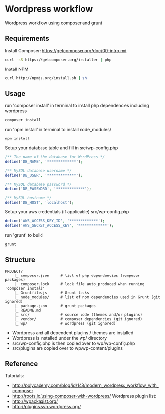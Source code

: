 Wordpress workflow
====================

Wordpress workflow using composer and grunt




Requirements
---------------------
Install Composer: https://getcomposer.org/doc/00-intro.md

```bash
curl -sS https://getcomposer.org/installer | php
```

Install NPM

```bash
curl http://npmjs.org/install.sh | sh
```






Usage
---------------------

run 'composer install' in terminal to install php dependencies including wordpress

```bash
composer install
```

run 'npm install' in terminal to install node_modules/

```bash
npm install
```

Setup your database table and fill in src/wp-config.php

```php
/** The name of the database for WordPress */
define('DB_NAME', '*************');

/** MySQL database username */
define('DB_USER', '*************');

/** MySQL database password */
define('DB_PASSWORD', '*************');

/** MySQL hostname */
define('DB_HOST', 'localhost');
```

Setup your aws credentials (if applicable) src/wp-config.php

```php
define('AWS_ACCESS_KEY_ID', '*************');
define('AWS_SECRET_ACCESS_KEY', '*************');
```

run 'grunt' to build

```bash
grunt
```






Structure
---------------------

```
PROJECT/
	|_ composer.json     # list of php dependencies (composer packages)
	|_ composer.lock     # lock file auto_produced when running 'composer install'
	|_ Gruntfile.js      # Grunt tasks
	|_ node_modules/     # list of npm dependencies used in Grunt (git ignored)
	|_ package.json      # grunt packages
	|_ README.md
	|_ src/              # source code (themes and/or plugins)
	|_ vendor/           # composer dependencies (git ignored)
	|_ wp/               # wordpress (git ignored)
```

- Wordpress and all dependent plugins / themes are installed
- Wordpress is installed under the wp/ directory
- src/wp-config.php is then copied over to wp/wp-config.php
- src/plugins are copied over to wp/wp-content/plugins






Reference
---------------------
Tutorials: 
 - http://polycademy.com/blog/id/148/modern_wordpress_workflow_with_composer
 - http://roots.io/using-composer-with-wordpress/
Wordpress plugin list:
 - http://wpackagist.org/
 - http://plugins.svn.wordpress.org/
